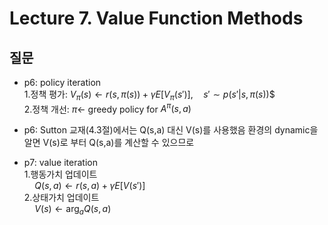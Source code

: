 # Lecture 7. Value Function Methods

## 질문
- p6: policy iteration  
  1.정책 평가:
  $V_\pi(s)\leftarrow r(s,\pi(s))+\gamma E\left[V_\pi(s')\right], \quad s'\sim p(s'|s,\pi(s))$$  
  2.정책 개선:
  $\pi\leftarrow$ greedy policy for $A^\pi(s,a)$
- p6: Sutton 교재(4.3절)에서는 Q(s,a) 대신 V(s)를 사용했음
  환경의 dynamic을 알면 V(s)로 부터 Q(s,a)를 계산할 수 있으므로
  
- p7: value iteration  
  1.행동가치 업데이트  
  $\quad Q(s,a)\leftarrow r(s,a)+\gamma E[V(s')]$  
  2.상태가치 업데이트  
  $\quad V(s)\leftarrow \arg_a Q(s,a)$  


